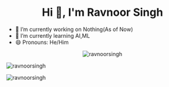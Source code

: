<h1 align="center">Hi 👋, I'm Ravnoor Singh</h1>

- 🔭 I’m currently working on Nothing(As of Now)
- 🌱 I’m currently learning AI,ML
- 😄 Pronouns: He/Him

<p align="center"> <img src="https://komarev.com/ghpvc/?username=ravnoorsingh&label=Profile%20views&color=0e75b6&style=flat" alt="ravnoorsingh" /> </p>

<p><img align="center" src="https://github-readme-stats.vercel.app/api?username=ravnoorsingh&show_icons=true&theme=midnight-purple&count_private=true" alt="ravnoorsingh" /></p>

<p><img align="center" src="https://github-readme-stats.vercel.app/api/top-langs/?username=ravnoorsingh&layout=compact&theme=radical&show_icons=true&count_private=true" alt="ravnoorsingh" /></p>
